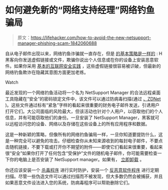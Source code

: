 # 如何避免新的“网络支持经理”网络钓鱼骗局

> 原文：<https://lifehacker.com/how-to-avoid-the-new-netsupport-manager-phishing-scam-1842060688>

自从电子邮件出现以来，网络钓鱼诈骗就一直存在，但是 [的基本策略是一样的](https://lifehacker.com/modern-phishing-attempts-look-more-legit-but-the-metho-1794914817) : H 黑客向你发送虚假链接或文件，欺骗你说出个人信息或在你的设备上安装恶意软件。如果你采用 [基本的互联网安全实践](https://lifehacker.com/the-complete-guide-to-avoiding-online-scams-for-your-l-5420356) ，这些虚假链接很容易被识破，但最新的网络钓鱼欺诈在隐藏其意图方面更加老练。

Watch

最近发现的一个网络钓鱼活动将一个名为 NetSupport Manager 的合法远程桌面工具隐藏在“安全”的密码锁定文件中，该文件可以通过防病毒扫描(通过 [、ZDNet](https://www.zdnet.com/article/this-phishing-email-contains-a-password-protected-file-dont-open-it/) )。这些文件通过标有“紧急”字样的看起来很重要的财务电子邮件发送，引诱用户打开它们。大公司面临的风险最大，但该活动也针对个人用户，以窃取他们的个人信息，并有可能窃取他们的身份。一旦安装了 NetSupport Manager，黑客就可以远程访问您的设备、网络以及存储在这些设备上的所有应用程序和数据。

这是一种新颖的策略，但像所有的网络钓鱼骗局一样，一旦你知道要提防什么，这是一种完全可以避免的攻击。仔细检查你从未知来源收到的每封电子邮件，不要点击随机链接，不要下载或打开你不期望的附件——即使它们看起来很重要，看起来很“安全”如果你打开了任何包含“受保护”文件的随机电子邮件，你可能需要检查一下你的电脑上是否安装了 NetSupport manager。如果有， [立即卸载](https://lifehacker.com/how-to-uninstall-a-program-from-your-computer-5827175) 。

你还应该安装一个 [杀毒程序](https://lifehacker.com/tag/anti-virus) 进行实时防护，安装一个 [反恶意软件程序](https://lifehacker.com/use-these-antivirus-and-anti-malware-apps-instead-of-av-1841264690) 进行定期扫描。尽管一些伪造文件可以通过扫描而不被发现，但大多数仍然会被捕获，并且如果恶意文件设法进入您的系统，防病毒程序可以帮助删除它们。